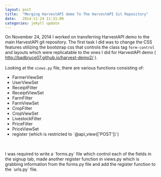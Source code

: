 ```yaml
---
layout: post
title:  "Merging HarvestAPI demo To The HarvestAPI Git Repository"
date:   2014-11-24 11:31:00
categories: jekyll update
---
```


On November 24, 2014 I worked on transferring HarvestAPI demo to the main HarvestAPI git repository. The first task I did was to 
change the CSS features utilizing the bootstrap css that controls the class tag `form-control` and layouts which were replicatable 
to the ones I did for HarvestAPI demo (<a> http://badbruce07.github.io/harvest-demo2/ </a>).
<br/><br/>
Looking at the `views.py` file, there are various functions consisting of:
<ul>
	<li> FarmerViewSet </li>
	<li> UserViewSet </li>
	<li> ReceiptFilter </li>
	<li> ReceiptViewSet </li>
	<li> FarmFilter </li>
	<li> FarmViewSet </li>
	<li> CropFilter </li>
	<li> CropViewSet </li>
	<li> LivestockFilter </li>
	<li> PriceFilter </li>
	<li> PriceViewSet </li>
	<li> register (which is restricted to `@api_view(['POST'])`) </li>
</ul>
<br/><br/>
I was required to write a `forms.py` file which control each of the fields in the signup tab, made another register function 
in views.py which is grabbing information from the forms.py file and add the register function to the `urls.py` file.